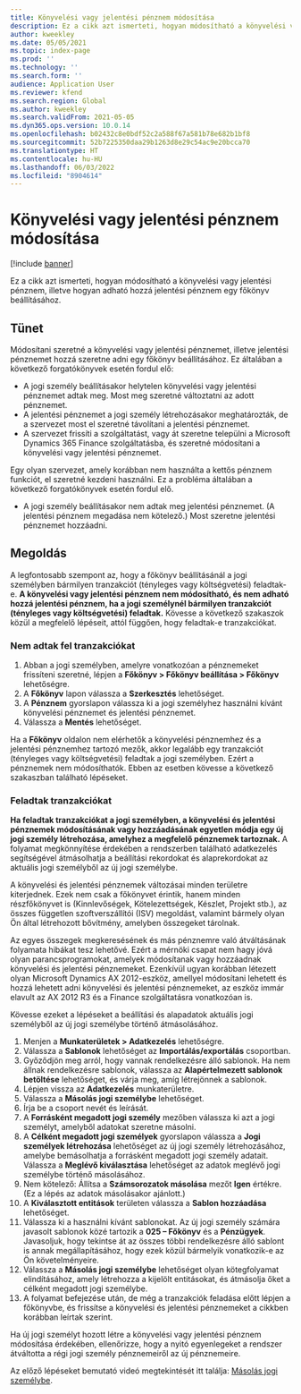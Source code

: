 ```yaml
---
title: Könyvelési vagy jelentési pénznem módosítása
description: Ez a cikk azt ismerteti, hogyan módosítható a könyvelési vagy jelentési pénznem, illetve hogyan adható hozzá jelentési pénznem egy főkönyv beállításához.
author: kweekley
ms.date: 05/05/2021
ms.topic: index-page
ms.prod: ''
ms.technology: ''
ms.search.form: ''
audience: Application User
ms.reviewer: kfend
ms.search.region: Global
ms.author: kweekley
ms.search.validFrom: 2021-05-05
ms.dyn365.ops.version: 10.0.14
ms.openlocfilehash: b02432c8e0bdf52c2a588f67a581b78e682b1bf8
ms.sourcegitcommit: 52b7225350daa29b1263d8e29c54ac9e20bcca70
ms.translationtype: HT
ms.contentlocale: hu-HU
ms.lasthandoff: 06/03/2022
ms.locfileid: "8904614"
---
```

# <a name="change-the-accounting-or-reporting-currency"></a>Könyvelési vagy jelentési pénznem módosítása

[!include [banner](../includes/banner.md)]

Ez a cikk azt ismerteti, hogyan módosítható a könyvelési vagy jelentési pénznem, illetve hogyan adható hozzá jelentési pénznem egy főkönyv beállításához.

## <a name="symptom"></a>Tünet

Módosítani szeretné a könyvelési vagy jelentési pénznemet, illetve jelentési pénznemet hozzá szeretne adni egy főkönyv beállításához. Ez általában a következő forgatókönyvek esetén fordul elő:

- A jogi személy beállításakor helytelen könyvelési vagy jelentési pénznemet adtak meg. Most meg szeretné változtatni az adott pénznemet.
- A jelentési pénznemet a jogi személy létrehozásakor meghatározták, de a szervezet most el szeretné távolítani a jelentési pénznemet.
- A szervezet frissíti a szolgáltatást, vagy át szeretne települni a Microsoft Dynamics 365 Finance szolgáltatásba, és szeretné módosítani a könyvelési vagy jelentési pénznemet.

Egy olyan szervezet, amely korábban nem használta a kettős pénznem funkciót, el szeretné kezdeni használni. Ez a probléma általában a következő forgatókönyvek esetén fordul elő.

- A jogi személy beállításakor nem adtak meg jelentési pénznemet. (A jelentési pénznem megadása nem kötelező.) Most szeretne jelentési pénznemet hozzáadni.

## <a name="resolution"></a>Megoldás

A legfontosabb szempont az, hogy a főkönyv beállításánál a jogi személyben bármilyen tranzakciót (tényleges vagy költségvetési) feladtak-e. **A könyvelési vagy jelentési pénznem nem módosítható, és nem adható hozzá jelentési pénznem, ha a jogi személynél bármilyen tranzakciót (tényleges vagy költségvetési) feladtak.** Kövesse a következő szakaszok közül a megfelelő lépéseit, attól függően, hogy feladtak-e tranzakciókat.

### <a name="no-transactions-have-been-posted"></a>Nem adtak fel tranzakciókat

1. Abban a jogi személyben, amelyre vonatkozóan a pénznemeket frissíteni szeretné, lépjen a **Főkönyv \> Főkönyv beállítása \> Főkönyv** lehetőségre.
2. A **Főkönyv** lapon válassza a **Szerkesztés** lehetőséget.
3. A **Pénznem** gyorslapon válassza ki a jogi személyhez használni kívánt könyvelési pénznemet és jelentési pénznemet.
4. Válassza a **Mentés** lehetőséget.

Ha a **Főkönyv** oldalon nem elérhetők a könyvelési pénznemhez és a jelentési pénznemhez tartozó mezők, akkor legalább egy tranzakciót (tényleges vagy költségvetési) feladtak a jogi személyben. Ezért a pénznemek nem módosíthatók. Ebben az esetben kövesse a következő szakaszban található lépéseket.

### <a name="transactions-have-been-posted"></a>Feladtak tranzakciókat

**Ha feladtak tranzakciókat a jogi személyben, a könyvelési és jelentési pénznemek módosításának vagy hozzáadásának egyetlen módja egy új jogi személy létrehozása, amelyhez a megfelelő pénznemek tartoznak.** A folyamat megkönnyítése érdekében a rendszerben található adatkezelés segítségével átmásolhatja a beállítási rekordokat és alaprekordokat az aktuális jogi személyből az új jogi személybe.

A könyvelési és jelentési pénznemek változásai minden területre kiterjednek. Ezek nem csak a főkönyvet érintik, hanem minden részfőkönyvet is (Kinnlevőségek, Kötelezettségek, Készlet, Projekt stb.), az összes független szoftverszállítói (ISV) megoldást, valamint bármely olyan Ön által létrehozott bővítmény, amelyben összegeket tárolnak.

Az egyes összegek megkeresésének és más pénznemre való átváltásának folyamata hibákat tesz lehetővé. Ezért a mérnöki csapat nem hagy jóvá olyan parancsprogramokat, amelyek módosítanak vagy hozzáadnak könyvelési és jelentési pénznemeket. Ezenkívül ugyan korábban létezett olyan Microsoft Dynamics AX 2012-eszköz, amellyel módosítani lehetett és hozzá lehetett adni könyvelési és jelentési pénznemeket, az eszköz immár elavult az AX 2012 R3 és a Finance szolgáltatásra vonatkozóan is.

Kövesse ezeket a lépéseket a beállítási és alapadatok aktuális jogi személyből az új jogi személybe történő átmásolásához.

1. Menjen a **Munkaterületek \> Adatkezelés** lehetőségre.
2. Válassza a **Sablonok** lehetőséget az **Importálás/exportálás** csoportban.
3. Győződjön meg arról, hogy vannak rendelkezésre álló sablonok. Ha nem állnak rendelkezésre sablonok, válassza az **Alapértelmezett sablonok betöltése** lehetőséget, és várja meg, amíg létrejönnek a sablonok.
4. Lépjen vissza az **Adatkezelés** munkaterületre.
5. Válassza a **Másolás jogi személybe** lehetőséget.
6. Írja be a csoport nevét és leírását.
7. A **Forrásként megadott jogi személy** mezőben válassza ki azt a jogi személyt, amelyből adatokat szeretne másolni.
8. A **Célként megadott jogi személyek** gyorslapon válassza a **Jogi személyek létrehozása** lehetőséget az új jogi személy létrehozásához, amelybe bemásolhatja a forrásként megadott jogi személy adatait. Válassza a **Meglévő kiválasztása** lehetőséget az adatok meglévő jogi személybe történő másolásához.
9. Nem kötelező: Állítsa a **Számsorozatok másolása** mezőt **Igen** értékre. (Ez a lépés az adatok másolásakor ajánlott.)
10. A **Kiválasztott entitások** területen válassza a **Sablon hozzáadása** lehetőséget.
11. Válassza ki a használni kívánt sablonokat. Az új jogi személy számára javasolt sablonok közé tartozik a **025 – Főkönyv** és a **Pénzügyek**. Javasoljuk, hogy tekintse át az összes többi rendelkezésre álló sablont is annak megállapításához, hogy ezek közül bármelyik vonatkozik-e az Ön követelményeire.
12. Válassza a **Másolás jogi személybe** lehetőséget olyan kötegfolyamat elindításához, amely létrehozza a kijelölt entitásokat, és átmásolja őket a célként megadott jogi személybe.
13. A folyamat befejezése után, de még a tranzakciók feladása előtt lépjen a főkönyvbe, és frissítse a könyvelési és jelentési pénznemeket a cikkben korábban leírtak szerint.

Ha új jogi személyt hozott létre a könyvelési vagy jelentési pénznem módosítása érdekében, ellenőrizze, hogy a nyitó egyenlegeket a rendszer átváltotta a régi jogi személy pénznemeiről az új pénznemeire.

Az előző lépéseket bemutató videó megtekintését itt találja: [Másolás jogi személybe](https://community.dynamics.com/365/b/techtalks/posts/copy-into-legal-entity-october-24-2017).
